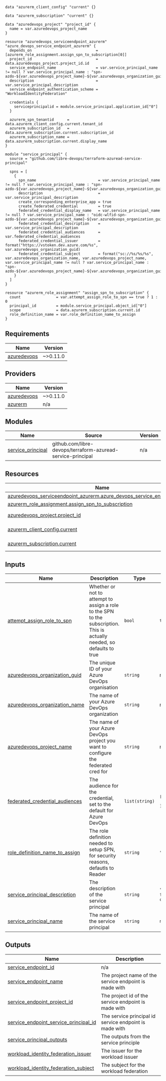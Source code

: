 ```hcl
data "azurerm_client_config" "current" {}

data "azurerm_subscription" "current" {}

data "azuredevops_project" "project_id" {
  name = var.azuredevops_project_name
}

resource "azuredevops_serviceendpoint_azurerm" "azure_devops_service_endpoint_azurerm" {
  depends_on                             = [azurerm_role_assignment.assign_spn_to_subscription[0]]
  project_id                             = data.azuredevops_project.project_id.id
  service_endpoint_name                  = var.service_principal_name != null ? var.service_principal_name : "spn-azdo-${var.azuredevops_project_name}-${var.azuredevops_organization_guid}"
  description                            = var.service_principal_description
  service_endpoint_authentication_scheme = "WorkloadIdentityFederation"

  credentials {
    serviceprincipalid = module.service_principal.application_id["0"]
  }

  azurerm_spn_tenantid      = data.azurerm_client_config.current.tenant_id
  azurerm_subscription_id   = data.azurerm_subscription.current.subscription_id
  azurerm_subscription_name = data.azurerm_subscription.current.display_name
}

module "service_principal" {
  source = "github.com/libre-devops/terraform-azuread-service-principal"

  spns = [
    {
      spn_name                            = var.service_principal_name != null ? var.service_principal_name : "spn-azdo-${var.azuredevops_project_name}-${var.azuredevops_organization_guid}"
      description                         = var.service_principal_description
      create_corresponding_enterprise_app = true
      create_federated_credential         = true
      federated_credential_display_name   = var.service_principal_name != null ? var.service_principal_name : "oidc-wlfid-spn-azdo-${var.azuredevops_project_name}-${var.azuredevops_organization_guid}"
      federated_credential_description    = var.service_principal_description
      federated_credential_audiences      = var.federated_credential_audiences
      federated_credential_issuer         = format("https://vstoken.dev.azure.com/%s", var.azuredevops_organization_guid)
      federated_credential_subject        = format("sc://%s/%s/%s", var.azuredevops_organization_name, var.azuredevops_project_name, var.service_principal_name != null ? var.service_principal_name : "spn-azdo-${var.azuredevops_project_name}-${var.azuredevops_organization_guid}")
    }
  ]
}

resource "azurerm_role_assignment" "assign_spn_to_subscription" {
  count                = var.attempt_assign_role_to_spn == true ? 1 : 0
  principal_id         = module.service_principal.object_id["0"]
  scope                = data.azurerm_subscription.current.id
  role_definition_name = var.role_definition_name_to_assign
}
```
## Requirements

| Name | Version |
|------|---------|
| <a name="requirement_azuredevops"></a> [azuredevops](#requirement\_azuredevops) | ~>0.11.0 |

## Providers

| Name | Version |
|------|---------|
| <a name="provider_azuredevops"></a> [azuredevops](#provider\_azuredevops) | ~>0.11.0 |
| <a name="provider_azurerm"></a> [azurerm](#provider\_azurerm) | n/a |

## Modules

| Name | Source | Version |
|------|--------|---------|
| <a name="module_service_principal"></a> [service\_principal](#module\_service\_principal) | github.com/libre-devops/terraform-azuread-service-principal | n/a |

## Resources

| Name | Type |
|------|------|
| [azuredevops_serviceendpoint_azurerm.azure_devops_service_endpoint_azurerm](https://registry.terraform.io/providers/microsoft/azuredevops/latest/docs/resources/serviceendpoint_azurerm) | resource |
| [azurerm_role_assignment.assign_spn_to_subscription](https://registry.terraform.io/providers/hashicorp/azurerm/latest/docs/resources/role_assignment) | resource |
| [azuredevops_project.project_id](https://registry.terraform.io/providers/microsoft/azuredevops/latest/docs/data-sources/project) | data source |
| [azurerm_client_config.current](https://registry.terraform.io/providers/hashicorp/azurerm/latest/docs/data-sources/client_config) | data source |
| [azurerm_subscription.current](https://registry.terraform.io/providers/hashicorp/azurerm/latest/docs/data-sources/subscription) | data source |

## Inputs

| Name | Description | Type | Default | Required |
|------|-------------|------|---------|:--------:|
| <a name="input_attempt_assign_role_to_spn"></a> [attempt\_assign\_role\_to\_spn](#input\_attempt\_assign\_role\_to\_spn) | Whether or not to attempt to assign a role to the SPN to the subscription.  This is actually needed, so defaults to true | `bool` | `true` | no |
| <a name="input_azuredevops_organization_guid"></a> [azuredevops\_organization\_guid](#input\_azuredevops\_organization\_guid) | The unique ID of your Azure DevOps organisation | `string` | n/a | yes |
| <a name="input_azuredevops_organization_name"></a> [azuredevops\_organization\_name](#input\_azuredevops\_organization\_name) | The name of your Azure DevOps organization | `string` | n/a | yes |
| <a name="input_azuredevops_project_name"></a> [azuredevops\_project\_name](#input\_azuredevops\_project\_name) | The name of your Azure DevOps project you want to configure the federated cred for | `string` | n/a | yes |
| <a name="input_federated_credential_audiences"></a> [federated\_credential\_audiences](#input\_federated\_credential\_audiences) | The audience for the credential, set to the default for Azure DevOps | `list(string)` | <pre>[<br>  "api://AzureADTokenExchange"<br>]</pre> | no |
| <a name="input_role_definition_name_to_assign"></a> [role\_definition\_name\_to\_assign](#input\_role\_definition\_name\_to\_assign) | The role definition needed to setup SPN, for security reasons, defautls to Reader | `string` | `"Reader"` | no |
| <a name="input_service_principal_description"></a> [service\_principal\_description](#input\_service\_principal\_description) | The description of the service principal | `string` | `"This service principal is for the federated credential of Azure DevOps"` | no |
| <a name="input_service_principal_name"></a> [service\_principal\_name](#input\_service\_principal\_name) | The name of the service principal | `string` | `null` | no |

## Outputs

| Name | Description |
|------|-------------|
| <a name="output_service_endpoint_id"></a> [service\_endpoint\_id](#output\_service\_endpoint\_id) | n/a |
| <a name="output_service_endpoint_name"></a> [service\_endpoint\_name](#output\_service\_endpoint\_name) | The project name of the service endpoint is made with |
| <a name="output_service_endpoint_project_id"></a> [service\_endpoint\_project\_id](#output\_service\_endpoint\_project\_id) | The project id of the service endpoint is made with |
| <a name="output_service_endpoint_service_principal_id"></a> [service\_endpoint\_service\_principal\_id](#output\_service\_endpoint\_service\_principal\_id) | The service principal id service endpoint is made with |
| <a name="output_service_principal_outputs"></a> [service\_principal\_outputs](#output\_service\_principal\_outputs) | The outputs from the service principle |
| <a name="output_workload_identity_federation_issuer"></a> [workload\_identity\_federation\_issuer](#output\_workload\_identity\_federation\_issuer) | The issuer for the workload issuer |
| <a name="output_workload_identity_federation_subject"></a> [workload\_identity\_federation\_subject](#output\_workload\_identity\_federation\_subject) | The subject for the workload federation |
